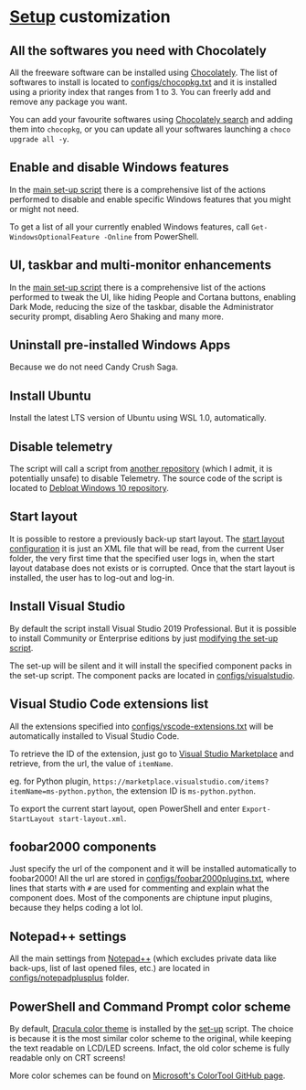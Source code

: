 # [Setup](README.md) customization

## All the softwares you need with Chocolately

All the freeware software can be installed using [Chocolately](https://chocolatey.org/). The list of softwares to install is located to [configs/chocopkg.txt](https://github.com/Xeeynamo/setup/blob/master/configs/chocopkg.txt) and it is installed using a priority index that ranges from 1 to 3. You can freerly add and remove any package you want.

You can add your favourite softwares using [Chocolately search](https://chocolatey.org/search) and adding them into `chocopkg`, or you can update all your softwares launching a `choco upgrade all -y`.

## Enable and disable Windows features

In the [main set-up script](https://github.com/Xeeynamo/setup/blob/master/setup.psm1) there is a comprehensive list of the actions performed to disable and enable specific Windows features that you might or might not need.

To get a list of all your currently enabled Windows features, call `Get-WindowsOptionalFeature -Online` from PowerShell.

## UI, taskbar and multi-monitor enhancements

In the [main set-up script](https://github.com/Xeeynamo/setup/blob/master/setup.psm1) there is a comprehensive list of the actions performed to tweak the UI, like hiding People and Cortana buttons, enabling Dark Mode, reducing the size of the taskbar, disable the Administrator security prompt, disabling Aero Shaking and many more.

## Uninstall pre-installed Windows Apps

Because we do not need Candy Crush Saga.

## Install Ubuntu

Install the latest LTS version of Ubuntu using WSL 1.0, automatically.

## Disable telemetry

The script will call a script from [another repository](https://github.com/W4RH4WK/Debloat-Windows-10/) (which I admit, it is potentially unsafe) to disable Telemetry. The source code of the script is located to [Debloat Windows 10 repository](https://github.com/W4RH4WK/Debloat-Windows-10/blob/master/scripts/block-telemetry.ps1).

## Start layout

It is possible to restore a previously back-up start layout. The [start layout configuration](https://github.com/Xeeynamo/setup/blob/master/configs/start-layout.xml) it is just an XML file that will be read, from the current User folder, the very first time that the specified user logs in, when the start layout database does not exists or is corrupted. Once that the start layout is installed, the user has to log-out and log-in.

## Install Visual Studio

By default the script install Visual Studio 2019 Professional. But it is possible to install Community or Enterprise editions by just [modifying the set-up script](https://github.com/Xeeynamo/setup/blob/master/setup.psm1).

The set-up will be silent and it will install the specified component packs in the set-up script. The component packs are located in [configs/visualstudio](https://github.com/Xeeynamo/setup/tree/master/configs/visualstudio).

## Visual Studio Code extensions list

All the extensions specified into [configs/vscode-extensions.txt](https://github.com/Xeeynamo/setup/blob/master/configs/vscode-extensions.txt) will be automatically installed to Visual Studio Code.

To retrieve the ID of the extension, just go to [Visual Studio Marketplace](https://marketplace.visualstudio.com) and retrieve, from the url, the value of `itemName`.

eg. for Python plugin, `https://marketplace.visualstudio.com/items?itemName=ms-python.python`, the extension ID is `ms-python.python`.

To export the current start layout, open PowerShell and enter `Export-StartLayout start-layout.xml`.

## foobar2000 components

Just specify the url of the component and it will be installed automatically to foobar2000! All the url are stored in [configs/foobar2000plugins.txt](https://github.com/Xeeynamo/setup/blob/master/configs/foobar2000plugins.txt), where lines that starts with `#` are used for commenting and explain what the component does. Most of the components are chiptune input plugins, because they helps coding a lot lol.

## Notepad++ settings

All the main settings from [Notepad++](https://notepad-plus-plus.org/) (which excludes private data like back-ups, list of last opened files, etc.) are located in [configs/notepadplusplus](https://github.com/Xeeynamo/setup/tree/master/configs/notepadplusplus) folder.

## PowerShell and Command Prompt color scheme

By default, [Dracula color theme](https://github.com/Xeeynamo/setup/blob/master/configs/Dracula-ColorTool.itermcolors) is installed by the [set-up](https://github.com/Xeeynamo/setup/blob/master/setup.psm1) script. The choice is because it is the most similar color scheme to the original, while keeping the text readable on LCD/LED screens. Infact, the old color scheme is fully readable only on CRT screens!

More color schemes can be found on [Microsoft's ColorTool GitHub page](https://github.com/microsoft/terminal/tree/master/src/tools/ColorTool/schemes).

